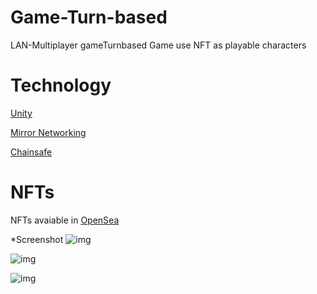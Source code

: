 # Game-Turn-based
LAN-Multiplayer gameTurnbased Game use NFT as playable characters
 
 # Technology
[Unity](https://unity3d.com/)

[Mirror Networking](https://mirror-networking.com/)

[Chainsafe](https://opensea.io/collection/colossal-the-game) 
# NFTs
 NFTs avaiable in  [OpenSea](https://opensea.io/collection/colossal-the-game)

*Screenshot
![img](https://i.imgur.com/miKC7s3.png)

![img](https://i.imgur.com/gdKhh2k.png)

![img](https://i.imgur.com/lA7gMDz.png)




